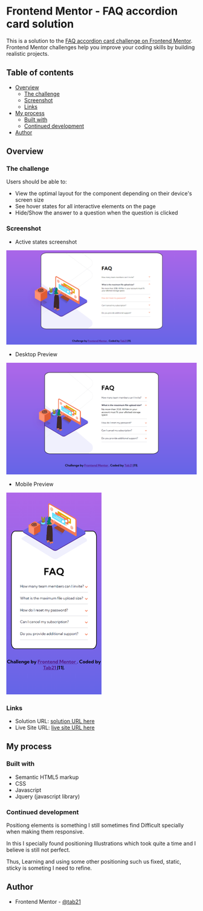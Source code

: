 # Frontend Mentor - FAQ accordion card solution

This is a solution to the [FAQ accordion card challenge on Frontend Mentor](https://www.frontendmentor.io/challenges/faq-accordion-card-XlyjD0Oam). Frontend Mentor challenges help you improve your coding skills by building realistic projects.

## Table of contents

- [Overview](#overview)
  - [The challenge](#the-challenge)
  - [Screenshot](#screenshot)
  - [Links](#links)
- [My process](#my-process)
  - [Built with](#built-with)
  - [Continued development](#continued-development)
- [Author](#author)

## Overview

### The challenge

Users should be able to:

- View the optimal layout for the component depending on their device's screen size
- See hover states for all interactive elements on the page
- Hide/Show the answer to a question when the question is clicked

### Screenshot

- Active states screenshot

![Active states](images/activeSS.png)

- Desktop Preview

![Desktop SS](images/desktopSS.png)

- Mobile Preview

<img src="images/mobileSS.png" width="50%">

### Links

- Solution URL: [solution URL here](https://www.frontendmentor.io/solutions/responsive-faq-accordation-using-jvascript-jquery-J33AEszcx)
- Live Site URL: [live site URL here](https://tab21.github.io/Frontend-Mentor/FAQ/index.html)

## My process

### Built with

- Semantic HTML5 markup
- CSS
- Javascript
- Jquery (javascript library)

### Continued development

Positiong elements is something I still sometimes find Difficult specially when making them responsive.

In this I specially found positioning Illustrations which took quite a time and I believe is still not perfect.

Thus, Learning and using some other positioning such us fixed, static, sticky is someting I need to refine.

## Author

- Frontend Mentor - [@tab21](https://www.frontendmentor.io/profile/tab21)